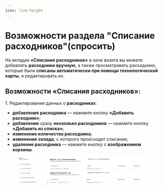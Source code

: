 ```yaml
---
icon: line-height
---
```


# Возможности раздела "Списание расходников"(спросить)

На вкладке **«Списание расходников»** в окне визита вы можете добавлять **расходники вручную**, а также просматривать расходники, которые были **списаны автоматически при помощи технологической карты**, и редактировать их.

## Возможности «Списания расходников»:&#x20;

1\. Редактирование данных о **расходниках**:

* **добавление расходника** — нажмите кнопку **«Добавить расходник»**;
* **добавление** сразу **несколько расходников** — нажмите кнопку **«Добавить из списка»**;
* **изменение количества расходника**;
* **изменение** **склада**, с которого происходит списание;
* **удаление расходника** — нажмите кнопку с **изображением корзины**.

<figure><img src="../../../.gitbook/assets/image (337).png" alt=""><figcaption></figcaption></figure>
